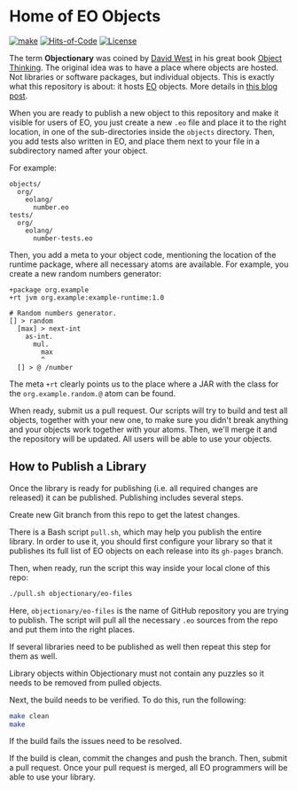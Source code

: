 # Home of EO Objects

[![make](https://github.com/yegor256/objectionary/actions/workflows/make.yml/badge.svg?branch=master)](https://github.com/yegor256/objectionary/actions/workflows/make.yml)
[![Hits-of-Code](https://hitsofcode.com/github/objectionary/home)](https://hitsofcode.com/view/github/objectionary/home)
[![License](https://img.shields.io/badge/license-MIT-green.svg)](https://github.com/objectionary/home/blob/master/LICENSE.txt)

The term **Objectionary** was coined by
[David West](https://www.youtube.com/watch?v=s-hdZZzMCac)
in his great book
[Object Thinking](http://amzn.to/266oJr4). The original idea was to
have a place where objects are hosted. Not libraries or software packages,
but individual objects. This is exactly what this repository is about:
it hosts [EO](https://www.eolang.org) objects. More details
in [this blog post](https://www.yegor256.com/2021/10/21/objectionary.html).

When you are ready to publish a new object to this repository
and make it visible for users of EO, you just create a new
`.eo` file and place it to the right location, in one of the sub-directories
inside the `objects` directory.
Then, you add tests also written in EO, and place them next
to your file in a subdirectory named after your object.

For example:

```text
objects/
  org/
    eolang/
      number.eo
tests/
  org/
    eolang/
      number-tests.eo
```

Then, you add a meta to your object code, mentioning the location
of the runtime package, where all necessary atoms are available. For example,
you create a new random numbers generator:

```text
+package org.example
+rt jvm org.example:example-runtime:1.0

# Random numbers generator.
[] > random
  [max] > next-int
    as-int.
      mul.
        max
        ^
  [] > @ /number
```

The meta `+rt` clearly points us to the place where a JAR with
the class for the `org.example.random.@` atom can be found.

When ready, submit us a pull request. Our scripts will try to
build and test all objects, together with your new one, to make
sure you didn't break anything and your objects work together
with your atoms. Then, we'll merge it and the repository
will be updated. All users will be able to use your objects.

## How to Publish a Library

Once the library is ready for publishing
(i.e. all required changes are released)
it can be published. Publishing includes several steps.

Create new Git branch from this repo to get the latest changes.

There is a Bash script `pull.sh`, which may help you publish the entire
library. In order to use it, you should first configure your library
so that it publishes its full list of EO
objects on each release into its `gh-pages` branch.

Then, when ready, run the script this way inside your local clone of this repo:

```bash
./pull.sh objectionary/eo-files
```

Here, `objectionary/eo-files` is the name of GitHub repository you are
trying to publish. The script will pull all the necessary `.eo` sources
from the repo and put them into the right places.

If several libraries need to be published as well then repeat this step for
them as well.

Library objects within Objectionary must not contain any puzzles so it needs
to be removed from pulled objects.

Next, the build needs to be verified. To do this, run the following:

```bash
make clean
make
```

If the build fails the issues need to be resolved.

If the build is clean, commit the changes and push the branch. Then,
submit a pull request.
Once your pull request is merged, all EO programmers will
be able to use your library.
